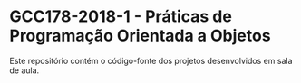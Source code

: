 # GCC178-2018-1 - Práticas de Programação Orientada a Objetos
Este repositório contém o código-fonte dos projetos desenvolvidos em sala de aula.

